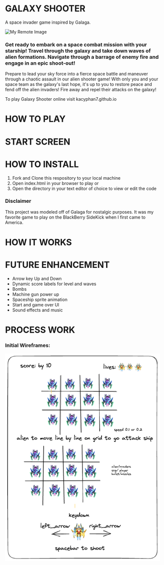 # GALAXY SHOOTER
A space invader game inspired by Galaga. 

 ![My Remote Image](https://assets.nintendo.com/image/upload/ar_16:9,b_auto:border,c_lpad/b_white/f_auto/q_auto/dpr_1.0/c_scale,w_1000/ncom/en_US/games/switch/g/galaxy-shooter-switch/hero)

### Get ready to embark on a space combat mission with your starship! Travel through the galaxy and take down waves of alien formations. Navigate through a barrage of enemy fire and engage in an epic shoot-out!

Prepare to lead your sky force into a fierce space battle and maneuver through a chaotic assault in our alien shooter game! With only you and your space team as the galaxy's last hope, it's up to you to restore peace and fend off the alien invaders! Fire away and repel their attacks on the galaxy!

To play Galaxy Shooter online visit kacyphan7.github.io 

# HOW TO PLAY

# START SCREEN

# HOW TO INSTALL 
1. Fork and Clone this respository to your local machine
2. Open index.html in your browser to play or
3. Open the directory in your text editor of choice to view or edit the code

### Disclaimer

This project was modeled off of Galaga for nostalgic purposes. It was my favorite game to play on the BlackBerry SideKick when I first came to America. 

# HOW IT WORKS

# FUTURE ENHANCEMENT
- Arrow key Up and Down 
- Dynamic score labels for level and waves
- Bombs
- Machine gun power up 
- Spaceship sprite animation 
- Start and game over UI 
- Sound effects and music 

# PROCESS WORK

### Initial Wireframes:
 ![My Remote Image](./wireframes/projectSetUp/escalidraw%20wire%20frame.%20png.png)
